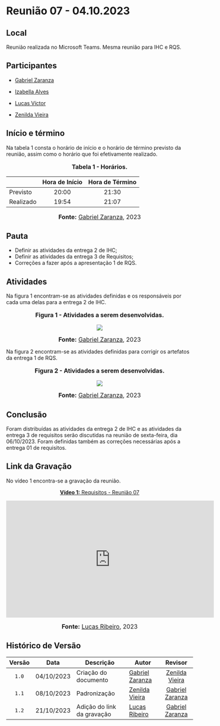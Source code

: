 # Reunião 07 - 04.10.2023

## Local

Reunião realizada no Microsoft Teams.
Mesma reunião para IHC e RQS.

## Participantes


* [Gabriel Zaranza](https://github.com/GZaranza)
* [Izabella Alves](https://github.com/izabellaalves)


* [Lucas Víctor](https://github.com/Lucas13032003)
* [Zenilda Vieira](https://github.com/zenildavieira)
  
## Início e término

Na tabela 1 consta o horário de início e o horário de término previsto da reunião, assim como o horário que foi efetivamente realizado.

<div align="center">
<font size="3"><p style="text-align: center"><b>Tabela 1 - Horários.</b></p></font>
</div>

|               | Hora de Início   | Hora de Término   |
| ------------- | :--------------: | :---------------: |
| Previsto      |      20:00       |      21:30        |
| Realizado     |     19:54       |     21:07       |

<div align="center">
<font size="3"><p style="text-align: center"><b>Fonte:</b> <a href="https://github.com/GZaranza">Gabriel Zaranza</a>, 2023</p></font>
</div>

## Pauta

* Definir as atividades da entrega 2 de IHC;
* Definir as atividades da entrega 3 de Requisitos;
* Correções a fazer após a apresentação 1 de RQS.

## Atividades

Na figura 1 encontram-se as atividades definidas e os responsáveis por cada uma delas para a entrega 2 de IHC.

<div align="center">
<font size="3"><p style="text-align: center"><b>Figura 1 - Atividades a serem desenvolvidas.</b></p></font>

<img src="https://github.com/Requisitos-de-Software/2023.2-Economia-DF/blob/main/docs/imagens/atas/issues-IHC2-04-10-2023.png?raw=true">

<font size="3"><p style="text-align: center"><b>Fonte:</b> <a href="https://github.com/GZaranza">Gabriel Zaranza</a>, 2023</p></font>
</div>

Na figura 2 encontram-se as atividades definidas para corrigir os artefatos da entrega 1 de RQS.

<div align="center">
<font size="3"><p style="text-align: center"><b>Figura 2 - Atividades a serem desenvolvidas.</b></p></font>

<img src="https://github.com/Requisitos-de-Software/2023.2-Economia-DF/blob/main/docs/imagens/atas/correcoes-RQS-entrega01.png?raw=true">

<font size="3"><p style="text-align: center"><b>Fonte:</b> <a href="https://github.com/GZaranza">Gabriel Zaranza</a>, 2023</p></font>
</div>

## Conclusão

Foram distribuídas as atividades da entrega 2 de IHC e as atividades da entrega 3 de requisitos serão discutidas na reunião de sexta-feira, dia 06/10/2023. Foram definidas também as correções necessárias após a entrega 01 de requisitos.

## Link da Gravação

No vídeo 1 encontra-se a gravação da reunião. 

<p style="text-align: center"><a href="https://youtu.be/8ORX3IlTzzY" target="blanket"><b>Vídeo 1:</b> Requisitos - Reunião 07</a></p>

<iframe width="560" height="315" src="https://www.youtube.com/embed/8ORX3IlTzzY" title="Apresentação 1" frameborder="0" allow="accelerometer; autoplay; clipboard-write; encrypted-media; gyroscope; picture-in-picture; web-share" allowfullscreen></iframe>

<font size="3"><p style="text-align: center"><b>Fonte:</b> <a href="https://github.com/lucassouzs">Lucas Ribeiro</a>, 2023</p></font>
</div >

## Histórico de Versão

|Versão|Data|Descrição|Autor|Revisor|
|:----:|----|---------|-----|:-------:|
|`1.0`|04/10/2023|Criação do documento|[Gabriel Zaranza](https://github.com/GZaranza)|[Zenilda Vieira](https://github.com/ZenildaVieira)|
|`1.1`|08/10/2023| Padronização | [Zenilda Vieira](https://github.com/zenildavieira) | [Gabriel Zaranza](https://github.com/GZaranza) |
|`1.2`|21/10/2023| Adição do link da gravação | [Lucas Ribeiro](https://github.com/lucassouzs) | [Gabriel Zaranza](https://github.com/GZaranza) |
